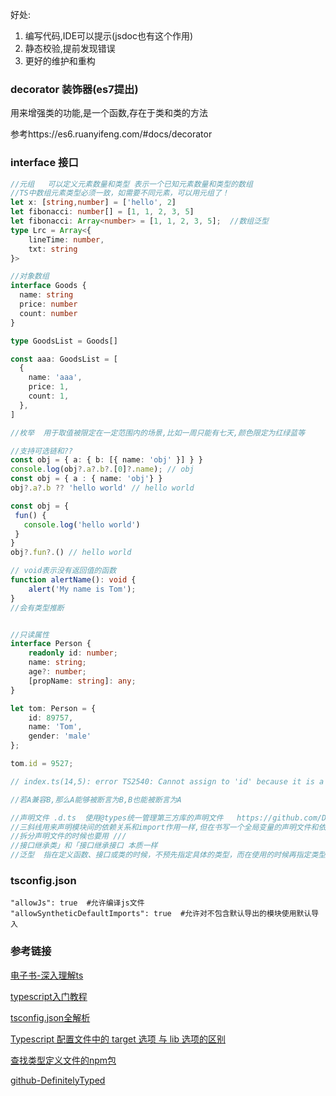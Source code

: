 好处: 

1. 编写代码,IDE可以提示(jsdoc也有这个作用)
2. 静态校验,提前发现错误
3. 更好的维护和重构





### decorator 装饰器(es7提出)

用来增强类的功能,是一个函数,存在于类和类的方法

参考https://es6.ruanyifeng.com/#docs/decorator







### interface 接口



```typescript
//元组   可以定义元素数量和类型 表示一个已知元素数量和类型的数组
//TS中数组元素类型必须一致，如需要不同元素，可以用元组了！
let x: [string,number] = ['hello', 2]
let fibonacci: number[] = [1, 1, 2, 3, 5]
let fibonacci: Array<number> = [1, 1, 2, 3, 5];  //数组泛型
type Lrc = Array<{
	lineTime: number,
	txt: string
}>

//对象数组
interface Goods {
  name: string
  price: number
  count: number
}

type GoodsList = Goods[]

const aaa: GoodsList = [
  {
    name: 'aaa',
    price: 1,
    count: 1,
  },
]

//枚举  用于取值被限定在一定范围内的场景,比如一周只能有七天,颜色限定为红绿蓝等

//支持可选链和??
const obj = { a: { b: [{ name: 'obj' }] } }
console.log(obj?.a?.b?.[0]?.name); // obj
const obj = { a : { name: 'obj'} }
obj?.a?.b ?? 'hello world' // hello world

const obj = {
 fun() {
   console.log('hello world')
 }
}
obj?.fun?.() // hello world
```



```typescript
// void表示没有返回值的函数
function alertName(): void {
    alert('My name is Tom');
}
//会有类型推断


//只读属性
interface Person {
    readonly id: number;
    name: string;
    age?: number;
    [propName: string]: any;
}

let tom: Person = {
    id: 89757,
    name: 'Tom',
    gender: 'male'
};

tom.id = 9527;

// index.ts(14,5): error TS2540: Cannot assign to 'id' because it is a constant or a read-only property

//若A兼容B,那么A能够被断言为B,B也能被断言为A

//声明文件 .d.ts  使用@types统一管理第三方库的声明文件   https://github.com/DefinitelyTyped/DefinitelyTyped/
//三斜线用来声明模块间的依赖关系和import作用一样,但在书写一个全局变量的声明文件和依赖一个全局变量的声明文件必须使用 ///
//拆分声明文件的时候也要用 ///
//接口继承类」和「接口继承接口 本质一样
//泛型  指在定义函数、接口或类的时候，不预先指定具体的类型，而在使用的时候再指定类型的一种特性
```





### tsconfig.json

```shell
"allowJs": true  #允许编译js文件  
"allowSyntheticDefaultImports": true  #允许对不包含默认导出的模块使用默认导入
```







### 参考链接

[电子书-深入理解ts](https://jkchao.github.io/typescript-book-chinese/typings/types.html#%E4%BD%BF%E7%94%A8-types)

[typescript入门教程](https://ts.xcatliu.com/introduction/hello-typescript.html)

[tsconfig.json全解析](https://lq782655835.github.io/blogs/project/ts-tsconfig.html)

[Typescript 配置文件中的 target 选项 与 lib 选项的区别](https://www.bilibili.com/read/cv13643741/)

[查找类型定义文件的npm包](https://www.typescriptlang.org/dt/search?search=)

[github-DefinitelyTyped](https://github.com/DefinitelyTyped/DefinitelyTyped/)
